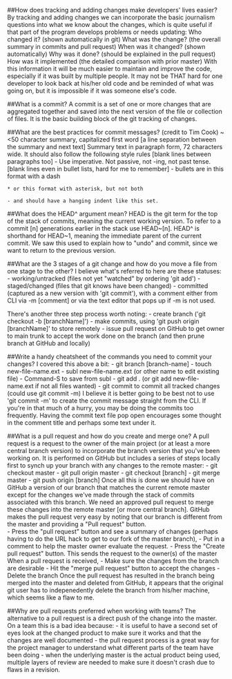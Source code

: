 ##How does tracking and adding changes make developers' lives easier?
By tracking and adding changes we can incorporate the basic journalism questions into what we know about the changes, which is quite useful if that part of the program develops problems or needs updating:
	Who changed it? (shown automatically in git)
	What was the change? (the overall summary in commits and pull request)
	When was it changed? (shown automatically)
	Why was it done? (should be explained in the pull request)
	How was it implemented (the detailed comparison with prior master)
With this information it will be much easier to maintain and improve the code, especially if it was built by multiple people. It may not be THAT hard for one developer to look back at his/her old code and be reminded of what was going on, but it is impossible if it was someone else's code.


##What is a commit?
A commit is a set of one or more changes that are aggregated together and saved into the next version of the file or collection of files. It is the basic building block of the git tracking of changes.

##What are the best practices for commit messages?
(credit to Tim Cook)
	~<50 character summary, capitalized first word
	[a line separation between the summary and next text]
	Summary text in paragraph form, 72 characters wide. It should also follow the following style rules
	[blank lines between paragraphs too]
	- Use imperative. Not passive, not -ing, not past tense.
	[blank lines even in bullet lists, hard for me to remember]
	- bullets are in this format with a dash

	* or this format with asterisk, but not both

	- and should have a hanging indent like this set.

##What does the HEAD^ argument mean?
HEAD is the git term for the top of the stack of commits, meaning the current working version.  To refer to a commit [n] generations earlier in the stack use HEAD~[n]. HEAD^ is shorthand for HEAD~1, meaning the immediate parent of the current commit. We saw this used to explain how to "undo" and commit, since we want to return to the previous version.

##What are the 3 stages of a git change and how do you move a file from one stage to the other? I believe what's referred to here are these statuses:
	- working/untracked (files not yet "watched" by ordering 'git add')
	- staged/changed (files that git knows have been changed)
	- committed (captured as a new version with 'git commit'), with a comment either from CLI via -m [comment] or via the text editor that pops up if -m is not used.

There's another three step process worth noting:
	- create branch ('git checkout -b [branchName]')
	- make commits, using 'git push origin [branchName]' to store remotely
	- issue pull request on GitHub to get owner to main trunk to accept the work done on the branch (and then prune branch at GitHub and locally)

##Write a handy cheatsheet of the commands you need to commit your changes?
I covered this above a bit:
	- git branch [branch-name]
	- touch new-file-name.ext
	- subl new-file-name.ext (or other name to edit existing file)
	- Command-S to save from subl
	- git add . (or git add new-file-name.ext if not all files wanted)
	- git commit to commit all tracked changes (could use git commit -m)
I believe it is better going to be best not to use 'git commit -m' to create the commit message straight from the CLI. If you're in that much of a hurry, you may be doing the commits too frequently. Having the commit text file pop open encourages some thought in the comment title and perhaps some text under it.  

##What is a pull request and how do you create and merge one?
A pull request is a request to the owner of the main project (or at least a more central branch version) to incorporate the branch version that you've been working on. It is performed on GitHub but includes a series of steps locally first to synch up your branch with any changes to the remote master:
	- git checkout master
	- git pull origin master
	- git checkout [branch]
	- git merge master
	- git push origin [branch]
Once all this is done we should have on GitHub a version of our branch that matches the current remote master except for the changes we've made through the stack of commits associated with this branch. We need an approved pull request to merge these changes into the remote master [or more central branch]. GitHub makes the pull request very easy by noting that our branch is different from the master and providing a "Pull request" button.  
	- Press the "pull request" button and see a summary of changes (perhaps having to do the URL hack to get to our fork of the master branch), 
	- Put in a comment to help the master owner evaluate the request. 
	- Press the "Create pull request" button. This sends the request to the owner(s) of the master
When a pull request is received, 
	- Make sure the changes from the branch are desirable
	- Hit the "merge pull request" button to accept the changes
	- Delete the branch
Once the pull request has resulted in the branch being merged into the master and deleted from GitHub, it appears that the original git user has to indepenedently delete the branch from his/her machine, which seems like a flaw to me.

##Why are pull requests preferred when working with teams?
The alternative to a pull request is a direct push of the change into the master.  On a team this is a bad idea because:
	- it is useful to have a second set of eyes look at the changed product to make sure it works and that the changes are well documented
	- the pull request process is a great way for the project manager to understand what different parts of the team have been doing
	-  when the underlying master is the actual product being used, multiple layers of review are needed to make sure it doesn't crash due to flaws in a revision.
